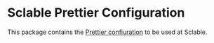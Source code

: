 # Sclable Prettier Configuration

This package contains the [Prettier confiuration][prettier-config]
to be used at Sclable.

[prettier-config]: https://prettier.io/docs/en/configuration.html

